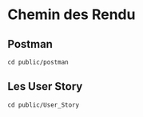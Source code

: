 # Chemin des Rendu

## Postman
```shell
cd public/postman
```
## Les User Story
```shell
cd public/User_Story
```
